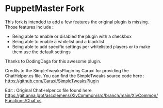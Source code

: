 # PuppetMaster Fork

This fork is intended to add a few features the original plugin is missing.
Those features include :
- Being able to enable or disabled the plugin with a checkbox
- Being able to enable a whitelist and a blacklist
- Being able to add specific settings per whitelisted players or to make them use the default settings

Thanks to DodingDaga for this awesome plugin.

Credits to the SimpleTweaksPlugin by Caraxi for providing the ChatHelper.cs file.
You can find the SimpleTweaks source code here : https://github.com/Caraxi/SimpleTweaksPlugin

Edit : Original ChatHelper.cs file found here
https://git.anna.lgbt/ascclemens/XivCommon/src/branch/main/XivCommon/Functions/Chat.cs
